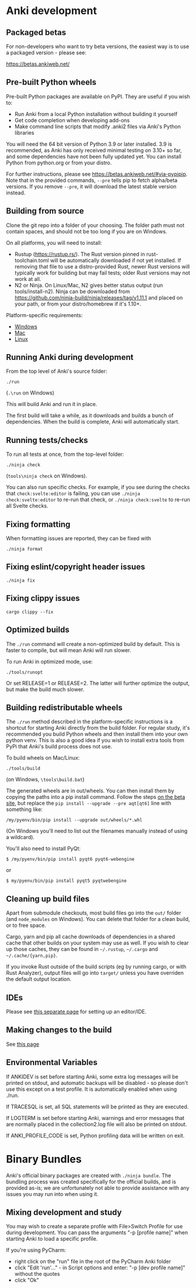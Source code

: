 # Anki development

## Packaged betas

For non-developers who want to try beta versions, the easiest way is to use a
packaged version - please see:

https://betas.ankiweb.net/

## Pre-built Python wheels

Pre-built Python packages are available on PyPI. They are useful if you wish to:

- Run Anki from a local Python installation without building it yourself
- Get code completion when developing add-ons
- Make command line scripts that modify .anki2 files via Anki's Python libraries

You will need the 64 bit version of Python 3.9 or later installed. 3.9 is
recommended, as Anki has only received minimal testing on 3.10+ so far, and some
dependencies have not been fully updated yet. You can install Python from python.org
or from your distro.

For further instructions, please see https://betas.ankiweb.net/#via-pypipip. Note that
in the provided commands, `--pre` tells pip to fetch alpha/beta versions. If you remove
`--pre`, it will download the latest stable version instead.

## Building from source

Clone the git repo into a folder of your choosing. The folder path must not
contain spaces, and should not be too long if you are on Windows.

On all platforms, you will need to install:

- Rustup (https://rustup.rs/). The Rust version pinned in rust-toolchain.toml
  will be automatically downloaded if not yet installed. If removing that file
  to use a distro-provided Rust, newer Rust versions will typically work for
  building but may fail tests; older Rust versions may not work at all.
- N2 or Ninja. On Linux/Mac, N2 gives better status output (run tools/install-n2). Ninja
  can be downloaded from https://github.com/ninja-build/ninja/releases/tag/v1.11.1 and
  placed on your path, or from your distro/homebrew if it's 1.10+.

Platform-specific requirements:

- [Windows](./windows.md)
- [Mac](./mac.md)
- [Linux](./linux.md)

## Running Anki during development

From the top level of Anki's source folder:

```
./run
```

(`.\run` on Windows)

This will build Anki and run it in place.

The first build will take a while, as it downloads and builds a bunch of
dependencies. When the build is complete, Anki will automatically start.

## Running tests/checks

To run all tests at once, from the top-level folder:

```
./ninja check
```

(`tools\ninja check` on Windows).

You can also run specific checks. For example, if you see during the checks
that `check:svelte:editor` is failing, you can use `./ninja check:svelte:editor`
to re-run that check, or `./ninja check:svelte` to re-run all Svelte checks.

## Fixing formatting

When formatting issues are reported, they can be fixed with

```
./ninja format
```

## Fixing eslint/copyright header issues

```
./ninja fix
```

## Fixing clippy issues

```
cargo clippy --fix
```

## Optimized builds

The `./run` command will create a non-optimized build by default. This is faster
to compile, but will mean Anki will run slower.

To run Anki in optimized mode, use:

```
./tools/runopt
```

Or set RELEASE=1 or RELEASE=2. The latter will further optimize the output, but make
the build much slower.

## Building redistributable wheels

The `./run` method described in the platform-specific instructions is a shortcut
for starting Anki directly from the build folder. For regular study, it's recommended
you build Python wheels and then install them into your own python venv. This is also
a good idea if you wish to install extra tools from PyPi that Anki's build process
does not use.

To build wheels on Mac/Linux:

```
./tools/build
```

(on Windows, `\tools\build.bat`)

The generated wheels are in out/wheels. You can then install them by copying the paths into a pip install command.
Follow the steps [on the beta site](https://betas.ankiweb.net/#via-pypipip), but replace the
`pip install --upgrade --pre aqt[qt6]` line with something like:

```
/my/pyenv/bin/pip install --upgrade out/wheels/*.whl
```

(On Windows you'll need to list out the filenames manually instead of using a wildcard).

You'll also need to install PyQt:

```
$ /my/pyenv/bin/pip install pyqt6 pyqt6-webengine
```

or

```
$ my/pyenv/bin/pip install pyqt5 pyqtwebengine
```

## Cleaning up build files

Apart from submodule checkouts, most build files go into the `out/` folder (and
`node_modules` on Windows). You can delete that folder for a clean build, or
to free space.

Cargo, yarn and pip all cache downloads of dependencies in a shared cache that
other builds on your system may use as well. If you wish to clear up those caches,
they can be found in `~/.rustup`, `~/.cargo` and `~/.cache/{yarn,pip}`.

If you invoke Rust outside of the build scripts (eg by running cargo, or
with Rust Analyzer), output files will go into `target/` unless you have
overriden the default output location.

## IDEs

Please see [this separate page](./editing.md) for setting up an editor/IDE.

## Making changes to the build

See [this page](./build.md)

## Environmental Variables

If ANKIDEV is set before starting Anki, some extra log messages will be printed on stdout,
and automatic backups will be disabled - so please don't use this except on a test profile.
It is automatically enabled when using ./run.

If TRACESQL is set, all SQL statements will be printed as they are executed.

If LOGTERM is set before starting Anki, warnings and error messages that are normally placed
in the collection2.log file will also be printed on stdout.

If ANKI_PROFILE_CODE is set, Python profiling data will be written on exit.

# Binary Bundles

Anki's official binary packages are created with `./ninja bundle`. The bundling
process was created specifically for the official builds, and is provided as-is;
we are unfortunately not able to provide assistance with any issues you may run
into when using it.

## Mixing development and study

You may wish to create a separate profile with File>Switch Profile for use
during development. You can pass the arguments "-p [profile name]" when starting
Anki to load a specific profile.

If you're using PyCharm:

- right click on the "run" file in the root of the PyCharm Anki folder
- click "Edit 'run'..." - in Script options and enter:
  "-p [dev profile name]" without the quotes
- click "Ok"

